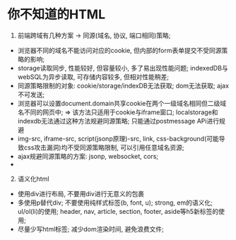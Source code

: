 
# 你不知道的HTML

1. 前端跨域有几种方案 -> 同源(域名, 协议, 端口相同)策略;
* 浏览器不同的域名不能访问对应的cookie, 但内部的form表单提交不受同源策略的影响;
* storage读取同步, 性能较好, 但容量较小, 多了易出现性能问题; indexedDB与webSQL为异步读取, 可存储内容较多, 但相对性能稍差;
* 同源策略限制的对象: cookie/storage/indexDB无法获取; dom无法获取; ajax不可发送;
* 浏览器可以设置document.domain共享cookie在两个一级域名相同但二级域名不同的网页中; => 该方法只适用于cookie与iframe窗口; localstorage和indexdb无法通过这种方法规避同源策略; 只能通过postmessage APi进行规避
* img-src, iframe-src, script(jsonp原理)-src, link, css-background(可能导致css攻击漏洞)均不受同源策略限制, 可以引用任意域名资源;
* ajax规避同源策略的方案: jsonp, websocket, cors;
* 

2. 语义化html
* 使用div进行布局, 不要用div进行无意义的包裹
* 多使用p替代div; 不要使用纯样式标签(b, font, u); strong, em的语义化; ul/ol(li)的使用; header, nav, article, section, footer, aside等h5新标签的使用;
* 尽量少写html标签; 减少dom渲染时间, 避免浪费文件;

















